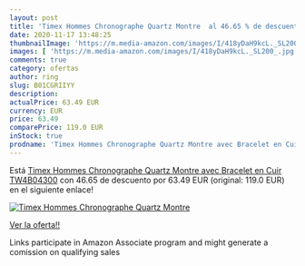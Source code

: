 ```yaml
---
layout: post
title: 'Timex Hommes Chronographe Quartz Montre  al 46.65 % de descuento'
date: 2020-11-17 13:48:25
thumbnailImage: 'https://m.media-amazon.com/images/I/418yDaH9kcL._SL200_.jpg'
images: [ 'https://m.media-amazon.com/images/I/418yDaH9kcL._SL200_.jpg' ]
comments: true
category: ofertas
author: ring
slug: B01CGRIIYY
description:
actualPrice: 63.49 EUR
currency: EUR
price: 63.49
comparePrice: 119.0 EUR
inStock: true
prodname: 'Timex Hommes Chronographe Quartz Montre avec Bracelet en Cuir TW4B04300'
---
```


Está [Timex Hommes Chronographe Quartz Montre avec Bracelet en Cuir TW4B04300](https://www.amazon.fr/dp/B01CGRIIYY/?tag=tolees0d-21) con 46.65 de descuento por 63.49 EUR (original: 119.0 EUR) en el siguiente enlace!

[![Timex Hommes Chronographe Quartz Montre ](https://m.media-amazon.com/images/I/418yDaH9kcL._SL200_.jpg)](https://www.amazon.fr/dp/B01CGRIIYY/?tag=tolees0d-21)

[Ver la oferta!!](https://www.amazon.fr/dp/B01CGRIIYY/?tag=tolees0d-21)

Links participate in Amazon Associate program and might generate a comission on qualifying sales


